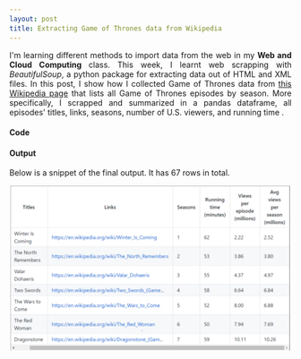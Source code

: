 ```yaml
---
layout: post
title: Extracting Game of Thrones data from Wikipedia
---
```


<div align="justify">
 
I'm learning different methods to import data from the web in my <b>Web and Cloud Computing </b> class. This week, I learnt web scrapping with <i>BeautifulSoup</i>, a python package for extracting data out of HTML and XML files. 
In this post, I show how I collected Game of Thrones data from <a href="https://en.wikipedia.org/wiki/List_of_Game_of_Thrones_episodes"> this Wikipedia page</a> that lists all Game of Thrones episodes by season. More specifically, I scrapped and summarized in a pandas dataframe, all episodes' titles, links, seasons, number of U.S. viewers, and running time .
</div>


#### Code

 
#### Output
Below is a snippet of the final output. It has 67 rows in total.

![image1](/myimages/sum_table.PNG)



